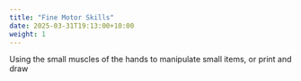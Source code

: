 ```yaml
---
title: "Fine Motor Skills"
date: 2025-03-31T19:13:00+10:00
weight: 1
---
```


Using the small muscles of the hands to manipulate small items, or print and draw
